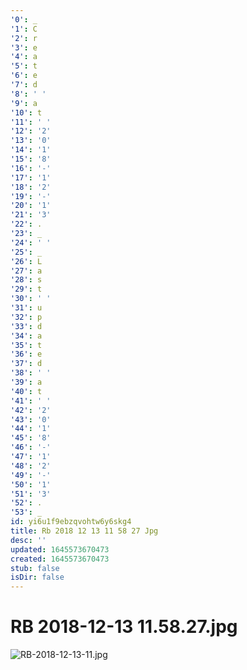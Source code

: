 ```yaml
---
'0': _
'1': C
'2': r
'3': e
'4': a
'5': t
'6': e
'7': d
'8': ' '
'9': a
'10': t
'11': ' '
'12': '2'
'13': '0'
'14': '1'
'15': '8'
'16': '-'
'17': '1'
'18': '2'
'19': '-'
'20': '1'
'21': '3'
'22': .
'23': _
'24': ' '
'25': _
'26': L
'27': a
'28': s
'29': t
'30': ' '
'31': u
'32': p
'33': d
'34': a
'35': t
'36': e
'37': d
'38': ' '
'39': a
'40': t
'41': ' '
'42': '2'
'43': '0'
'44': '1'
'45': '8'
'46': '-'
'47': '1'
'48': '2'
'49': '-'
'50': '1'
'51': '3'
'52': .
'53': _
id: yi6u1f9ebzqvohtw6y6skg4
title: Rb 2018 12 13 11 58 27 Jpg
desc: ''
updated: 1645573670473
created: 1645573670473
stub: false
isDir: false
---
```


# RB 2018-12-13 11.58.27.jpg


![RB-2018-12-13-11.jpg](/assets/rb-2018-12-13-11-wbog8wgrub5q.jpg)

